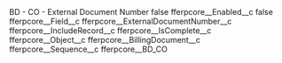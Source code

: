 <?xml version="1.0" encoding="UTF-8"?>
<CustomMetadata xmlns="http://soap.sforce.com/2006/04/metadata" xmlns:xsi="http://www.w3.org/2001/XMLSchema-instance" xmlns:xsd="http://www.w3.org/2001/XMLSchema">
    <label>BD - CO - External Document Number</label>
    <protected>false</protected>
    <values>
        <field>fferpcore__Enabled__c</field>
        <value xsi:type="xsd:boolean">false</value>
    </values>
    <values>
        <field>fferpcore__Field__c</field>
        <value xsi:type="xsd:string">fferpcore__ExternalDocumentNumber__c</value>
    </values>
    <values>
        <field>fferpcore__IncludeRecord__c</field>
        <value xsi:type="xsd:string">fferpcore__IsComplete__c</value>
    </values>
    <values>
        <field>fferpcore__Object__c</field>
        <value xsi:type="xsd:string">fferpcore__BillingDocument__c</value>
    </values>
    <values>
        <field>fferpcore__Sequence__c</field>
        <value xsi:type="xsd:string">fferpcore__BD_CO</value>
    </values>
</CustomMetadata>
